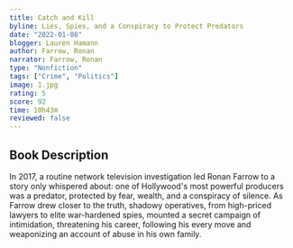 ```yaml
---
title: Catch and Kill
byline: Lies, Spies, and a Conspiracy to Protect Predators
date: "2022-01-08"
blogger: Lauren Hamann
author: Farrow, Ronan
narrator: Farrow, Ronan
type: "Nonfiction"
tags: ["Crime", "Politics"]
image: 1.jpg
rating: 5
score: 92
time: 10h43m
reviewed: false
---
```


## Book Description

In 2017, a routine network television investigation led Ronan Farrow to a story only whispered about: one of Hollywood's most powerful producers was a predator, protected by fear, wealth, and a conspiracy of silence. As Farrow drew closer to the truth, shadowy operatives, from high-priced lawyers to elite war-hardened spies, mounted a secret campaign of intimidation, threatening his career, following his every move and weaponizing an account of abuse in his own family.
